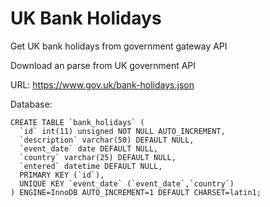 # UK Bank Holidays
Get UK bank holidays from government gateway API

Download an parse from UK government API

URL: https://www.gov.uk/bank-holidays.json

Database:
```
CREATE TABLE `bank_holidays` (
  `id` int(11) unsigned NOT NULL AUTO_INCREMENT,
  `description` varchar(50) DEFAULT NULL,
  `event_date` date DEFAULT NULL,
  `country` varchar(25) DEFAULT NULL,
  `entered` datetime DEFAULT NULL,
  PRIMARY KEY (`id`),
  UNIQUE KEY `event_date` (`event_date`,`country`)
) ENGINE=InnoDB AUTO_INCREMENT=1 DEFAULT CHARSET=latin1;
```
